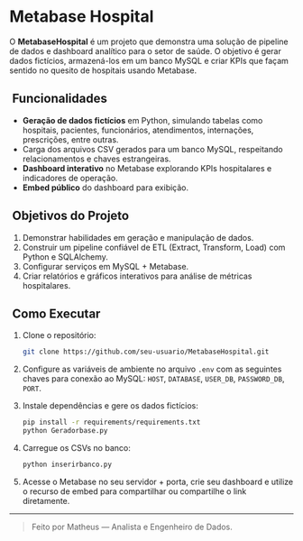 # Metabase Hospital

O **MetabaseHospital** é um projeto que demonstra uma solução de pipeline de dados e dashboard analítico para o setor de saúde. O objetivo é gerar dados fictícios, armazená-los em um banco MySQL e criar KPIs que façam sentido no quesito de hospitais usando Metabase.

##  Funcionalidades

* **Geração de dados fictícios** em Python, simulando tabelas como hospitais, pacientes, funcionários, atendimentos, internações, prescrições, entre outras.
* Carga dos arquivos CSV gerados para um banco MySQL, respeitando relacionamentos e chaves estrangeiras.
* **Dashboard interativo** no Metabase explorando KPIs hospitalares e indicadores de operação.
* **Embed público** do dashboard para exibição.

##  Objetivos do Projeto

1. Demonstrar habilidades em geração e manipulação de dados.
2. Construir um pipeline confiável de ETL (Extract, Transform, Load) com Python e SQLAlchemy.
3. Configurar serviços em MySQL + Metabase.
4. Criar relatórios e gráficos interativos para análise de métricas hospitalares.

##  Como Executar

1. Clone o repositório:

   ```bash
   git clone https://github.com/seu-usuario/MetabaseHospital.git
   ```
2. Configure as variáveis de ambiente no arquivo `.env` com as seguintes chaves para conexão ao MySQL: `HOST`, `DATABASE`, `USER_DB`, `PASSWORD_DB`, `PORT`.
3. Instale dependências e gere os dados fictícios:

   ```bash
   pip install -r requirements/requirements.txt
   python Geradorbase.py
   ```
4. Carregue os CSVs no banco:

   ```bash
   python inserirbanco.py
   ```
5. Acesse o Metabase no seu servidor + porta, crie seu dashboard e utilize o recurso de embed para compartilhar ou compartilhe o link diretamente.

---

> Feito por Matheus — Analista e Engenheiro de Dados.
